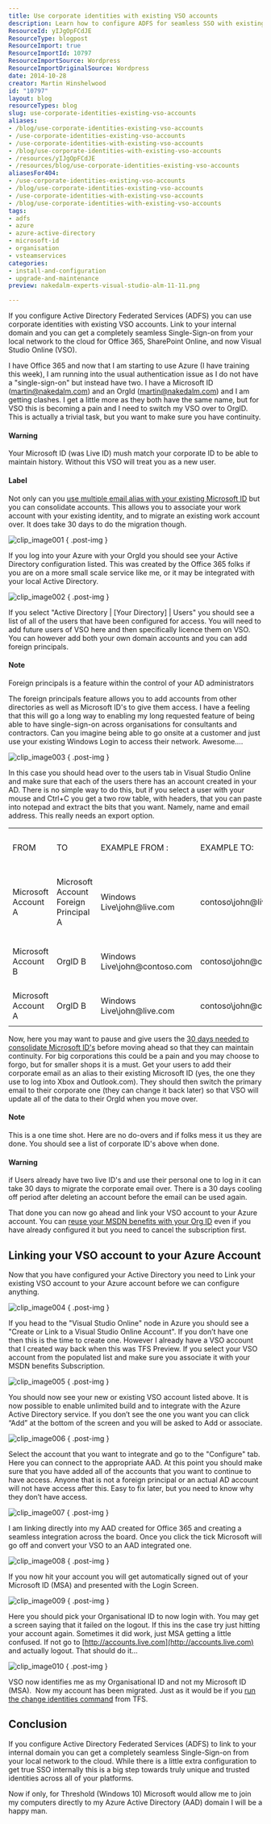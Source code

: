 ```yaml
---
title: Use corporate identities with existing VSO accounts
description: Learn how to configure ADFS for seamless SSO with existing VSO accounts, ensuring continuity and easy access to Azure and Office 365. Get started now!
ResourceId: yIJgOpFCdJE
ResourceType: blogpost
ResourceImport: true
ResourceImportId: 10797
ResourceImportSource: Wordpress
ResourceImportOriginalSource: Wordpress
date: 2014-10-28
creator: Martin Hinshelwood
id: "10797"
layout: blog
resourceTypes: blog
slug: use-corporate-identities-existing-vso-accounts
aliases:
- /blog/use-corporate-identities-existing-vso-accounts
- /use-corporate-identities-existing-vso-accounts
- /use-corporate-identities-with-existing-vso-accounts
- /blog/use-corporate-identities-with-existing-vso-accounts
- /resources/yIJgOpFCdJE
- /resources/blog/use-corporate-identities-existing-vso-accounts
aliasesFor404:
- /use-corporate-identities-existing-vso-accounts
- /blog/use-corporate-identities-existing-vso-accounts
- /use-corporate-identities-with-existing-vso-accounts
- /blog/use-corporate-identities-with-existing-vso-accounts
tags:
- adfs
- azure
- azure-active-directory
- microsoft-id
- organisation
- vsteamservices
categories:
- install-and-configuration
- upgrade-and-maintenance
preview: nakedalm-experts-visual-studio-alm-11-11.png

---
```

If you configure Active Directory Federated Services (ADFS) you can use corporate identities with existing VSO accounts. Link to your internal domain and you can get a completely seamless Single-Sign-on from your local network to the cloud for Office 365, SharePoint Online, and now Visual Studio Online (VSO).

I have Office 365 and now that I am starting to use Azure (I have training this week), I am running into the usual authentication issue as I do not have a "single-sign-on" but instead have two. I have a Microsoft ID (martin@nakedalm.com) and an OrgId (martin@nakedalm.com) and I am getting clashes. I get a little more as they both have the same name, but for VSO this is becoming a pain and I need to switch my VSO over to OrgID. This is actually a trivial task, but you want to make sure you have continuity.

#### Warning

Your Microsoft ID (was Live ID) mush match your corporate ID to be able to maintain history. Without this VSO will treat you as a new user.

#### Label

Not only can you [use multiple email alias with your existing Microsoft ID](http://nkdagility.com/using-multiple-email-alias-existing-microsoft-id/) but you can consolidate accounts. This allows you to associate your work account with your existing identity, and to migrate an existing work account over. It does take 30 days to do the migration though.

![clip_image001](images/clip-image0014-1-1.png "clip_image001")
{ .post-img }

If you log into your Azure with your OrgId you should see your Active Directory configuration listed. This was created by the Office 365 folks if you are on a more small scale service like me, or it may be integrated with your local Active Directory.

![clip_image002](images/clip-image0024-2-2.png "clip_image002")
{ .post-img }

If you select "Active Directory | \[Your Directory\] | Users" you should see a list of all of the users that have been configured for access. You will need to add future users of VSO here and then specifically licence them on VSO. You can however add both your own domain accounts and you can add foreign principals.

#### Note

Foreign principals is a feature within the control of your AD administrators

The foreign principals feature allows you to add accounts from other directories as well as Microsoft ID's to give them access. I have a feeling that this will go a long way to enabling my long requested feature of being able to have single-sign-on across organisations for consultants and contractors. Can you imagine being able to go onsite at a customer and just use your existing Windows Login to access their network. Awesome….

![clip_image003](images/clip-image0034-3-3.png "clip_image003")
{ .post-img }

In this case you should head over to the users tab in Visual Studio Online and make sure that each of the users there has an account created in your AD. There is no simple way to do this, but if you select a user with your mouse and Ctrl+C you get a two row table, with headers, that you can paste into notepad and extract the bits that you want. Namely, name and email address. This really needs an export option.

<table class="table table-condensed"><tbody><tr><td>FROM</td><td>TO</td><td>EXAMPLE FROM :</td><td><p>EXAMPLE TO:</p></td><td><p>HISTORY PRESERVED</p></td></tr><tr><td><p>Microsoft Account A</p></td><td><p>Microsoft Account Foreign Principal A</p></td><td><p>Windows Live\john@live.com</p></td><td><p>contoso\john@live.com</p></td><td>Yes</td></tr><tr><td><p>Microsoft Account B</p></td><td><p>OrgID B</p></td><td><p>Windows Live\john@contoso.com</p></td><td><p>contoso\john@contoso.com</p></td><td>Yes</td></tr><tr><td>Microsoft Account A</td><td><p>OrgID B</p></td><td><p>Windows Live\john@live.com</p></td><td>contoso\john@contoso.com</td><td>No</td></tr></tbody></table>

Now, here you may want to pause and give users the [30 days needed to consolidate Microsoft ID's](http://nkdagility.com/using-multiple-email-alias-existing-microsoft-id/) before moving ahead so that they can maintain continuity. For big corporations this could be a pain and you may choose to forgo, but for smaller shops it is a must. Get your users to add their corporate email as an alias to their existing Microsoft ID (yes, the one they use to log into Xbox and Outlook.com). They should then switch the primary email to their corporate one (they can change it back later) so that VSO will update all of the data to their OrgId when you move over.

#### Note

This is a one time shot. Here are no do-overs and if folks mess it us they are done. You should see a list of corporate ID's above when done.

#### Warning

if Users already have two live ID's and use their personal one to log in it can take 30 days to migrate the corporate email over. There is a 30 days cooling off period after deleting an account before the email can be used again.

That done you can now go ahead and link your VSO account to your Azure account. You can [reuse your MSDN benefits with your Org ID](http://nkdagility.com/reuse-msdn-benefits-org-id/) even if you have already configured it but you need to cancel the subscription first.

## Linking your VSO account to your Azure Account

Now that you have configured your Active Directory you need to Link your existing VSO account to your Azure account before we can configure anything.

![clip_image004](images/clip-image0043-4-4.png "clip_image004")
{ .post-img }

If you head to the "Visual Studio Online" node in Azure you should see a "Create or Link to a Visual Studio Online Account". If you don’t have one then this is the time to create one. However I already have a VSO account that I created way back when this was TFS Preview. If you select your VSO account from the populated list and make sure you associate it with your MSDN benefits Subscription.

![clip_image005](images/clip-image0053-5-5.png "clip_image005")
{ .post-img }

You should now see your new or existing VSO account listed above. It is now possible to enable unlimited build and to integrate with the Azure Active Directory service. If you don’t see the one you want you can click “Add” at the bottom of the screen and you will be asked to Add or associate.

![clip_image006](images/clip-image0063-6-6.png "clip_image006")
{ .post-img }

Select the account that you want to integrate and go to the "Configure" tab. Here you can connect to the appropriate AAD. At this point you should make sure that you have added all of the accounts that you want to continue to have access. Anyone that is not a foreign principal or an actual AD account will not have access after this. Easy to fix later, but you need to know why they don’t have access.

![clip_image007](images/clip-image0072-7-7.png "clip_image007")
{ .post-img }

I am linking directly into my AAD created for Office 365 and creating a seamless integration across the board. Once you click the tick Microsoft will go off and convert your VSO to an AAD integrated one.

![clip_image008](images/clip-image0082-8-8.png "clip_image008")
{ .post-img }

If you now hit your account you will get automatically signed out of your Microsoft ID (MSA) and presented with the Login Screen.

![clip_image009](images/clip-image0092-9-9.png "clip_image009")
{ .post-img }

Here you should pick your Organisational ID to now login with. You may get a screen saying that it failed on the logout. If this ins the case try just hitting your account again. Sometimes it did work, just MSA getting a little confused. If not go to [http://accounts.live.com](http://accounts.live.com) and actually logout. That should do it…

![clip_image010](images/clip-image0102-10-10.png "clip_image010")
{ .post-img }

VSO now identifies me as my Organisational ID and not my Microsoft ID (MSA).  Now my account has been migrated. Just as it would be if you [run the change identities command](http://nkdagility.com/batched-domain-migration-with-tfs-while-maintaining-identity/) from TFS.

## Conclusion

If you configure Active Directory Federated Services (ADFS) to link to your internal domain you can get a completely seamless Single-Sign-on from your local network to the cloud. While there is a little extra configuration to get true SSO internally this is a big step towards truly unique and trusted identities across all of your platforms.

Now if only, for Threshold (Windows 10) Microsoft would allow me to join my computers directly to my Azure Active Directory (AAD) domain I will be a happy man.
